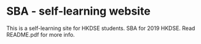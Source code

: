 # SBA - self-learning website
This is a self-learning site for HKDSE students. SBA for 2019 HKDSE.
Read README.pdf for more info.
